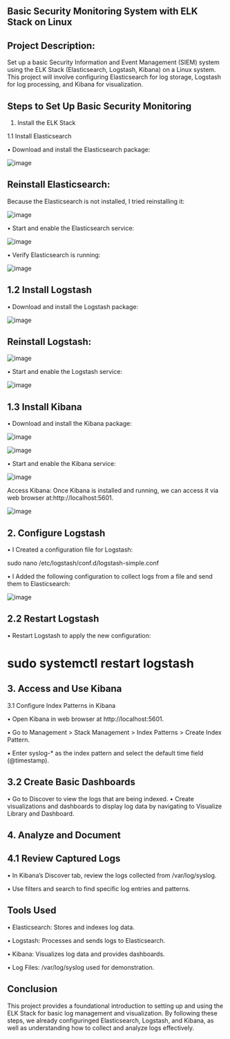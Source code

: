 
## Basic Security Monitoring System with ELK Stack on Linux

## Project Description:
Set up a basic Security Information and Event Management (SIEM) system using the ELK Stack (Elasticsearch, Logstash, Kibana) on a Linux system. This project will involve configuring Elasticsearch for log storage, Logstash for log processing, and Kibana for visualization.

## Steps to Set Up Basic Security Monitoring

1. Install the ELK Stack

1.1 Install Elasticsearch

•	Download and install the Elasticsearch package:

![image](https://github.com/user-attachments/assets/ce1b1aa8-ba0a-4757-8e25-b430372faa45)

## Reinstall Elasticsearch: 

Because the Elasticsearch is not installed, I tried reinstalling it:

![image](https://github.com/user-attachments/assets/cf229ed0-0ee7-40a2-8e82-e31528da7a24)

•	Start and enable the Elasticsearch service:

![image](https://github.com/user-attachments/assets/a36bbbc5-2abb-4d62-a909-35924ffc72de)

•	Verify Elasticsearch is running:

![image](https://github.com/user-attachments/assets/2f54645d-a09c-4c6a-9d13-1a6f613a451c)

## 1.2 Install Logstash

•	Download and install the Logstash package:

![image](https://github.com/user-attachments/assets/2b812141-3329-40e1-ae4b-e5c5d7d6f861)

## Reinstall Logstash: 

![image](https://github.com/user-attachments/assets/756ebecf-56d8-40b0-8c22-f4406d08f7e9)

•	Start and enable the Logstash service:

![image](https://github.com/user-attachments/assets/5643f2a8-e579-41b0-a806-7169915f8134)

## 1.3 Install Kibana

•	Download and install the Kibana package: 

![image](https://github.com/user-attachments/assets/fe90d8b5-a0e7-4217-8c3d-dacdea9c7023)

![image](https://github.com/user-attachments/assets/0976f6c7-017b-4280-84bc-9af4254da4fd)

•	Start and enable the Kibana service:

![image](https://github.com/user-attachments/assets/a8daf505-7e37-4445-b488-fc95e6e6be4e)

Access Kibana: Once Kibana is installed and running, we can access it via web browser at:http://localhost:5601.

![image](https://github.com/user-attachments/assets/0eb67f17-c410-4d73-931c-106068b34564)

## 2. Configure Logstash

   •	I Created a configuration file for Logstash:

   sudo nano /etc/logstash/conf.d/logstash-simple.conf

   •	I Added the following configuration to collect logs from a file and send them to Elasticsearch:

   ![image](https://github.com/user-attachments/assets/61f37961-b595-466d-9ea0-ea478695dae6)

  ## 2.2 Restart Logstash

  •	Restart Logstash to apply the new configuration:

# sudo systemctl restart logstash

## 3. Access and Use Kibana

3.1 Configure Index Patterns in Kibana

•	Open Kibana in web browser at http://localhost:5601.

•	Go to Management > Stack Management > Index Patterns > Create Index Pattern.

•	Enter syslog-* as the index pattern and select the default time field (@timestamp).

## 3.2 Create Basic Dashboards

•	Go to Discover to view the logs that are being indexed.
•	Create visualizations and dashboards to display log data by navigating to Visualize Library and Dashboard.
## 4. Analyze and Document

## 4.1 Review Captured Logs
•	In Kibana’s Discover tab, review the logs collected from /var/log/syslog.

•	Use filters and search to find specific log entries and patterns.

## Tools Used

•	Elasticsearch: Stores and indexes log data.

•	Logstash: Processes and sends logs to Elasticsearch.

•	Kibana: Visualizes log data and provides dashboards.

•	Log Files: /var/log/syslog used for demonstration.

## Conclusion
This project provides a foundational introduction to setting up and using the ELK Stack for basic log management and visualization. By following these steps, we already configuringed Elasticsearch, Logstash, and Kibana, as well as understanding how to collect and analyze logs effectively.






   













